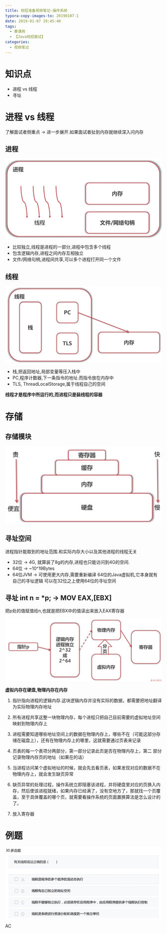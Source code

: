```yaml
---
title: 校招准备视频笔记-操作系统
typora-copy-images-to: 20190107-1
date: 2019-01-07 19:45:40
tags:
  - 慕课网
  - 【Java校招面试】
categories:
  - 视频笔记
---
```


# 知识点

- 进程 vs 线程
- 寻址

# 进程 vs 线程

了解面试者侧重点 -> 进一步展开.如果面试者扯到内存就继续深入问内存

## 进程

![1546859402129](20190107-1/1546859402129.png)

- 比较独立,线程是进程的一部分,进程中包含多个线程
- 包含逻辑内存,进程之间内存互相独立
- 文件/网络句柄,进程间共享,可以多个进程打开同一个文件

## 线程

![1546859661441](20190107-1/1546859661441.png)

- 栈,把返回地址,局部变量等压入栈中
- PC,程序计数器,下一条指令的地址.而指令放在内存中
- TLS, ThreadLocalStorage,属于线程自己的空间

**线程才是程序中所运行的,而进程只是装线程的容器**

# 存储

## 存储模块

![1546859945595](20190107-1/1546859945595.png)

## 寻址空间

进程指针能取到的地址范围.和实际内存大小以及其他进程的线程无关

- 32位 -> 4G,
  就算装了8g的内存,进程也只能访问到4G的空间.
- 64位 -> ~10^19Bytes
- 64位JVM -> 可使用更大内存,需要重新编译
  64位的Java虚拟机,它本身就有自己的寻址逻辑
  可以在32位之上使用64位的寻址空间

## 寻址 int n = *p; -> MOV EAX,[EBX]

把p处的值赋值给n,也就是把EBX中的值读出来放入EAX寄存器

![1546861281514](20190107-1/1546861281514.png)

**虚拟内存在硬盘,物理内存在内存**

1. 指针指向进程的逻辑内存.这块逻辑内存并没有实际的数据，都需要把地址翻译为实际物理内存地址

2. 所有进程共享这整一块物理内存，每个进程只把自己目前需要的虚拟地址空间映射到物理内存上
3. 进程需要知道哪些地址空间上的数据在物理内存上，哪些不在（可能这部分存储在磁盘上），还有在物理内存上的哪里，这就需要通过页表来记录
4. 页表的每一个表项分两部分，第一部分记录此页是否在物理内存上，第二 部分记录物理内存页的地址（如果在的话）
5. 当进程访问某个虚拟地址的时候，就会先去看页表，如果发现对应的数据不在物理内存上，就会发生缺页异常

6. 缺页异常的处理过程，操作系统立即阻塞该进程，并将硬盘里对应的页换入内存，然后使该进程就绪，如果内存已经满了，没有空地方了，那就找一个页覆盖，至于具体覆盖的哪个页，就需要看操作系统的页面置换算法是怎么设计的了。
7. 放入寄存器



# 例题

![1546861343831](20190107-1/1546861343831.png)

AC

